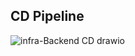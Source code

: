 ## CD Pipeline

![infra-Backend CD drawio](https://user-images.githubusercontent.com/96629089/174981861-50e295e3-7a4d-46c3-8b24-fe8a8065cafd.png)
